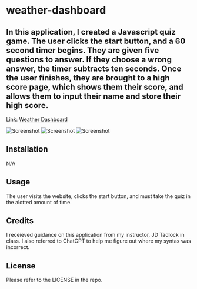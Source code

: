 # weather-dashboard

## In this application, I created a Javascript quiz game. The user clicks the start button, and a 60 second timer begins. They are given five questions to answer. If they choose a wrong answer, the timer subtracts ten seconds. Once the user finishes, they are brought to a high score page, which shows them their score, and allows them to input their name and store their high score.

Link: <a href="https://coreyphillipsofficial.github.io/javascript_quiz/">Weather Dashboard</a> 

![Screenshot](./assets/main-page-screenshot.png)
![Screenshot](./assets/question-screenshot.png)
![Screenshot](./assets/highscores-screenshot.png)


## Installation

N/A

## Usage

The user visits the website, clicks the start button, and must take the quiz in the alotted amount of time.

## Credits

I receieved guidance on this application from my instructor, JD Tadlock in class. I also referred to ChatGPT to help me figure out where my syntax was incorrect.

## License

Please refer to the LICENSE in the repo.